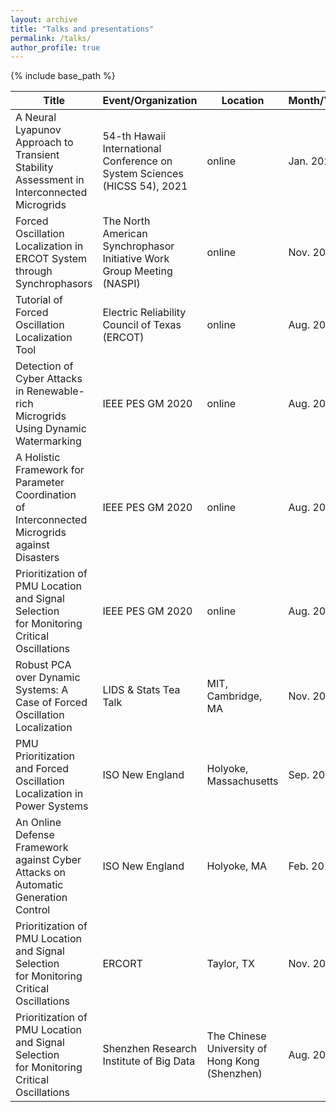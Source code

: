 ```yaml
---
layout: archive
title: "Talks and presentations"
permalink: /talks/
author_profile: true
---
```


{% include base_path %}

|Title                                                                                         | Event/Organization                                | Location |Month/Year| Link |
|----------------------------------------------------------------------------------------------|-----------------------------------------|----------|------|----|
|A Neural Lyapunov Approach to Transient Stability <br> Assessment in Interconnected Microgrids|54-th Hawaii International Conference on <br>System Sciences (HICSS 54), 2021|online| Jan. 2021|
|Forced Oscillation Localization in <br> ERCOT System through Synchrophasors|The North American Synchrophasor <br> Initiative Work Group Meeting (NASPI)|online|Nov. 2020|
|Tutorial of Forced Oscillation Localization Tool|Electric Reliability Council of Texas (ERCOT)|online|Aug. 2020|
|Detection of Cyber Attacks in Renewable-rich <br> Microgrids Using Dynamic Watermarking|IEEE PES GM 2020| online| Aug. 2020|
|A Holistic Framework for Parameter Coordination <br> of Interconnected Microgrids against Disasters|IEEE PES GM 2020| online| Aug. 2020|
|Prioritization of PMU Location and Signal Selection <br> for Monitoring Critical Oscillations|IEEE PES GM 2020| online| Aug. 2020|
|Robust PCA over Dynamic Systems: A Case of Forced Oscillation Localization|LIDS & Stats Tea Talk|MIT, Cambridge, MA|Nov. 2018|[[Flyer](https://lids.mit.edu/news-and-events/events/robust-pca-over-dynamic-systems-case-forced-oscillation-localization)]
|PMU Prioritization and Forced Oscillation Localization in Power Systems|ISO New England|Holyoke, Massachusetts|Sep. 2018|
|An Online Defense Framework against Cyber Attacks on Automatic Generation Control|ISO New England|Holyoke, MA|Feb. 2018|
|Prioritization of PMU Location and Signal Selection <br> for Monitoring Critical Oscillations|ERCORT|Taylor, TX| Nov. 2017|
|Prioritization of PMU Location and Signal Selection <br> for Monitoring Critical Oscillations|Shenzhen Research Institute of Big Data| The Chinese University of Hong Kong (Shenzhen)| Aug. 2017|[[News]](http://www.sribd.cn/index.php/en/news/128-mr-tong-huang-made-a-speech-in-our-school.html)|
